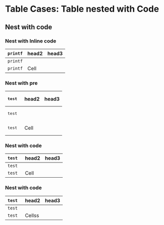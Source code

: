 # Table Cases: Table nested with Code

## Nest with code
### Nest with Inline code
| `printf` | head2 | head3|
| ------------- | ----------- |---|
|`printf`  | |  |
|`printf`   |   Cell |  |

### Nest with pre
| <pre>test </pre>| head2 | head3|
| ------------- | ----------- |---|
|<pre>test </pre>  | |  |
|<pre>test </pre>  |   Cell |  |

### Nest with code
| <code>test </code>| head2 | head3|
| ------------- | ----------- |---|
|<code>test </code>  | |  |
|<code>test </code>  |   Cell |  |

### Nest with code
| ```test ```| head2 | head3|
| ------------- | ----------- |---|
|```test ```</code>  | |  |
|```test ```  |   Cellss |  |

